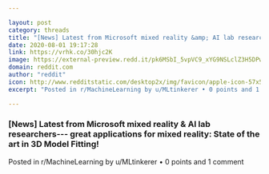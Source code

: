 ```yaml
---

layout: post
category: threads
title: "[News] Latest from Microsoft mixed reality &amp; AI lab researchers--- great applications for mixed reality: State of the art in 3D Model Fitting!"
date: 2020-08-01 19:17:28
link: https://vrhk.co/30hjc2K
image: https://external-preview.redd.it/pk6MSbI_5vpVC9_xYG9NSLclZ3H5DPwGEJRpT9kxQKU.jpg?width=952&height=216&auto=webp&crop=952:216,smart&s=28274bdb41d3ab505d342e76fbf3507065de55ea
domain: reddit.com
author: "reddit"
icon: http://www.redditstatic.com/desktop2x/img/favicon/apple-icon-57x57.png
excerpt: "Posted in r/MachineLearning by u/MLtinkerer • 0 points and 1 comment"

---
```


### [News] Latest from Microsoft mixed reality &amp; AI lab researchers--- great applications for mixed reality: State of the art in 3D Model Fitting!

Posted in r/MachineLearning by u/MLtinkerer • 0 points and 1 comment